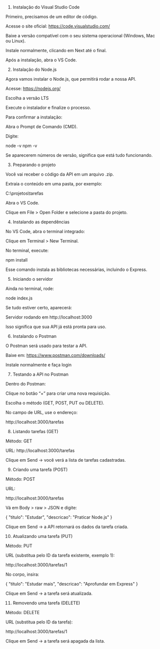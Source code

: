 1. Instalação do Visual Studio Code

Primeiro, precisamos de um editor de código.

Acesse o site oficial: https://code.visualstudio.com/

Baixe a versão compatível com o seu sistema operacional (Windows, Mac ou Linux).

Instale normalmente, clicando em Next até o final.

Após a instalação, abra o VS Code.

2. Instalação do Node.js

Agora vamos instalar o Node.js, que permitirá rodar a nossa API.

Acesse: https://nodejs.org/

Escolha a versão LTS

Execute o instalador e finalize o processo.

Para confirmar a instalação:

Abra o Prompt de Comando (CMD).

Digite:

node -v
npm -v


Se aparecerem números de versão, significa que está tudo funcionando.

3. Preparando o projeto

Você vai receber o código da API em um arquivo .zip.

Extraia o conteúdo em uma pasta, por exemplo:

C:\projetos\tarefas


Abra o VS Code.

Clique em File > Open Folder e selecione a pasta do projeto.

4. Instalando as dependências

No VS Code, abra o terminal integrado:

Clique em Terminal > New Terminal.

No terminal, execute:

npm install


Esse comando instala as bibliotecas necessárias, incluindo o Express.

5. Iniciando o servidor

Ainda no terminal, rode:

node index.js


Se tudo estiver certo, aparecerá:

Servidor rodando em http://localhost:3000

Isso significa que sua API já está pronta para uso.

6. Instalando o Postman

O Postman será usado para testar a API.

Baixe em: https://www.postman.com/downloads/

Instale normalmente e faça login

7. Testando a API no Postman

Dentro do Postman:

Clique no botão “+” para criar uma nova requisição.

Escolha o método (GET, POST, PUT ou DELETE).

No campo de URL, use o endereço:

http://localhost:3000/tarefas

8. Listando tarefas (GET)

Método: GET

URL: http://localhost:3000/tarefas


Clique em Send → você verá a lista de tarefas cadastradas.

9. Criando uma tarefa (POST)

Método: POST

URL:

http://localhost:3000/tarefas


Vá em Body > raw > JSON e digite:

{
  "titulo": "Estudar",
  "descricao": "Praticar Node.js"
}


Clique em Send → a API retornará os dados da tarefa criada.

10. Atualizando uma tarefa (PUT)

Método: PUT

URL (substitua pelo ID da tarefa existente, exemplo 1):

http://localhost:3000/tarefas/1


No corpo, insira:

{
  "titulo": "Estudar mais",
  "descricao": "Aprofundar em Express"
}


Clique em Send → a tarefa será atualizada.

11. Removendo uma tarefa (DELETE)

Método: DELETE

URL (substitua pelo ID da tarefa):

http://localhost:3000/tarefas/1


Clique em Send → a tarefa será apagada da lista.
